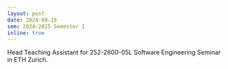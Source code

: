 ```yaml
---
layout: post
date: 2024-09-16
sem: 2024-2025 Semester 1
inline: true
---
```


Head Teaching Assistant for 252-2600-05L Software Engineering Seminar in ETH Zurich.